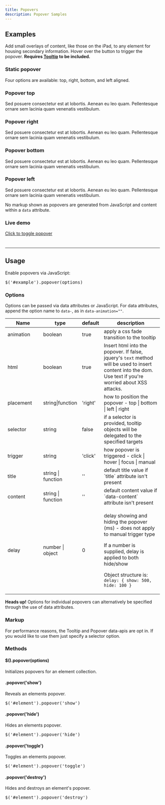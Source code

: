 ```yaml
---
title: Popovers
description: Popover Samples
---
```


<section id="popovers">
    <h2>Examples</h2>
    <p>Add small overlays of content, like those on the iPad, to any element for housing secondary information. Hover over the button to trigger the popover. <strong>Requires <a href="#tooltips">Tooltip</a> to be included.</strong></p>
    <h3>Static popover</h3>
    <p>Four options are available: top, right, bottom, and left aligned.</p>
    <div class="bs-docs-example bs-docs-example-popover">
      <div class="popover top">
        <div class="arrow"></div>
        <h3 class="popover-title">Popover top</h3>
        <div class="popover-content">
          <p>Sed posuere consectetur est at lobortis. Aenean eu leo quam. Pellentesque ornare sem lacinia quam venenatis vestibulum.</p>
        </div>
      </div>
      <div class="popover right">
        <div class="arrow"></div>
        <h3 class="popover-title">Popover right</h3>
        <div class="popover-content">
          <p>Sed posuere consectetur est at lobortis. Aenean eu leo quam. Pellentesque ornare sem lacinia quam venenatis vestibulum.</p>
        </div>
      </div>    
      <div class="popover bottom">
        <div class="arrow"></div>
        <h3 class="popover-title">Popover bottom</h3>
        <div class="popover-content">
          <p>Sed posuere consectetur est at lobortis. Aenean eu leo quam. Pellentesque ornare sem lacinia quam venenatis vestibulum.</p>
        </div>
      </div>
      <div class="popover left">
        <div class="arrow"></div>
        <h3 class="popover-title">Popover left</h3>
        <div class="popover-content">
          <p>Sed posuere consectetur est at lobortis. Aenean eu leo quam. Pellentesque ornare sem lacinia quam venenatis vestibulum.</p>
        </div>
      </div>   
      <div class="clearfix"></div>
    </div>
    <p>No markup shown as popovers are generated from JavaScript and content within a <code>data</code> attribute.</p>    
    <h3>Live demo</h3>
    <div class="bs-docs-example" style="padding-bottom: 24px;">
      <a href="#" class="btn btn-large btn-danger" rel="popover" title="A Title" data-content="And here's some amazing content. It's very engaging. right?">Click to toggle popover</a>
    </div>
    <hr class="bs-docs-separator">        
    <h2>Usage</h2>
    <p>Enable popovers via JavaScript:</p>
    <pre class="prettyprint linenums">$('#example').popover(options)</pre>    
    <h3>Options</h3>
    <p>Options can be passed via data attributes or JavaScript. For data attributes, append the option name to <code>data-</code>, as in <code>data-animation=""</code>.</p>
    <table class="table table-bordered table-striped">
      <thead>
       <tr>
         <th style="width: 100px;">Name</th>
         <th style="width: 100px;">type</th>
         <th style="width: 50px;">default</th>
         <th>description</th>
       </tr>
      </thead>
      <tbody>
       <tr>
         <td>animation</td>
         <td>boolean</td>
         <td>true</td>
         <td>apply a css fade transition to the tooltip</td>
       </tr>
       <tr>
         <td>html</td>
         <td>boolean</td>
         <td>true</td>
         <td>Insert html into the popover. If false, jquery's <code>text</code> method will be used to insert content into the dom. Use text if you're worried about XSS attacks.</td>
       </tr>
       <tr>
         <td>placement</td>
         <td>string|function</td>
         <td>'right'</td>
         <td>how to position the popover - top | bottom | left | right</td>
       </tr>
       <tr>
         <td>selector</td>
         <td>string</td>
         <td>false</td>
         <td>if a selector is provided, tooltip objects will be delegated to the specified targets</td>
       </tr>
       <tr>
         <td>trigger</td>
         <td>string</td>
         <td>'click'</td>
         <td>how popover is triggered - click | hover | focus | manual</td>
       </tr>
       <tr>
         <td>title</td>
         <td>string | function</td>
         <td>''</td>
         <td>default title value if `title` attribute isn't present</td>
       </tr>
       <tr>
         <td>content</td>
         <td>string | function</td>
         <td>''</td>
         <td>default content value if `data-content` attribute isn't present</td>
       </tr>
       <tr>
         <td>delay</td>
         <td>number | object</td>
         <td>0</td>
         <td>
          <p>delay showing and hiding the popover (ms) - does not apply to manual trigger type</p>
          <p>If a number is supplied, delay is applied to both hide/show</p>
          <p>Object structure is: <code>delay: { show: 500, hide: 100 }</code></p>
         </td>
       </tr>
      </tbody>
    </table>
    <div class="alert alert-info">
      <strong>Heads up!</strong>
      Options for individual popovers can alternatively be specified through the use of data attributes.
    </div>   
    <h3>Markup</h3>
    <p>For performance reasons, the Tooltip and Popover data-apis are opt in. If you would like to use them just specify a selector option.</p>   
    <h3>Methods</h3>
    <h4>$().popover(options)</h4>
    <p>Initializes popovers for an element collection.</p>
    <h4>.popover('show')</h4>
    <p>Reveals an elements popover.</p>
    <pre class="prettyprint linenums">$('#element').popover('show')</pre>
    <h4>.popover('hide')</h4>
    <p>Hides an elements popover.</p>
    <pre class="prettyprint linenums">$('#element').popover('hide')</pre>
    <h4>.popover('toggle')</h4>
    <p>Toggles an elements popover.</p>
    <pre class="prettyprint linenums">$('#element').popover('toggle')</pre>
    <h4>.popover('destroy')</h4>
    <p>Hides and destroys an element's popover.</p>
    <pre class="prettyprint linenums">$('#element').popover('destroy')</pre>
</section>


